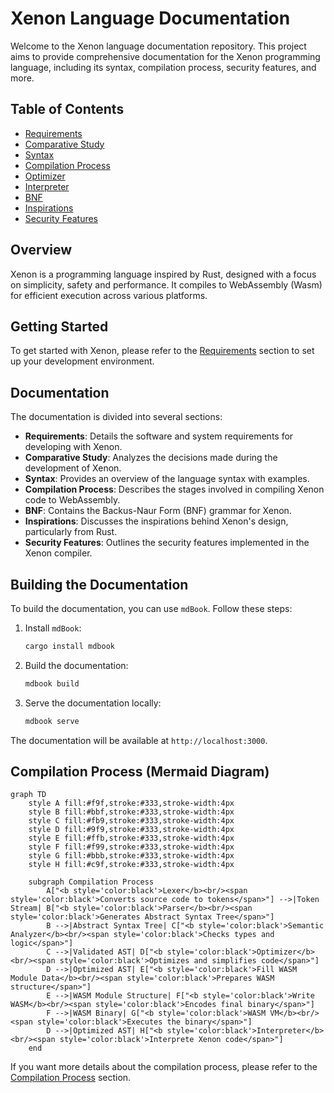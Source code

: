 # Xenon Language Documentation

Welcome to the Xenon language documentation repository. This project aims to provide comprehensive documentation for the Xenon programming language, including its syntax, compilation process, security features, and more.

## Table of Contents

- [Requirements](src/requirements.md)
- [Comparative Study](src/comparative_study.md)
- [Syntax](src/syntax.md)
- [Compilation Process](src/compilation_process.md)
- [Optimizer](src/optimizer.md)
- [Interpreter](src/interpreter.md)
- [BNF](src/xenon.bnf)
- [Inspirations](src/inspirations.md)
- [Security Features](src/security_features.md)

## Overview

Xenon is a programming language inspired by Rust, designed with a focus on simplicity, safety and performance. It compiles to WebAssembly (Wasm) for efficient execution across various platforms.

## Getting Started

To get started with Xenon, please refer to the [Requirements](src/requirements.md) section to set up your development environment.

## Documentation

The documentation is divided into several sections:

- **Requirements**: Details the software and system requirements for developing with Xenon.
- **Comparative Study**: Analyzes the decisions made during the development of Xenon.
- **Syntax**: Provides an overview of the language syntax with examples.
- **Compilation Process**: Describes the stages involved in compiling Xenon code to WebAssembly.
- **BNF**: Contains the Backus-Naur Form (BNF) grammar for Xenon.
- **Inspirations**: Discusses the inspirations behind Xenon's design, particularly from Rust.
- **Security Features**: Outlines the security features implemented in the Xenon compiler.

## Building the Documentation

To build the documentation, you can use `mdBook`. Follow these steps:

1. Install `mdBook`:
    ```sh
    cargo install mdbook
    ```

2. Build the documentation:
    ```sh
    mdbook build
    ```

3. Serve the documentation locally:
    ```sh
    mdbook serve
    ```

The documentation will be available at `http://localhost:3000`.

## Compilation Process (Mermaid Diagram)

```mermaid
graph TD
    style A fill:#f9f,stroke:#333,stroke-width:4px
    style B fill:#bbf,stroke:#333,stroke-width:4px
    style C fill:#fb9,stroke:#333,stroke-width:4px
    style D fill:#9f9,stroke:#333,stroke-width:4px
    style E fill:#ffb,stroke:#333,stroke-width:4px
    style F fill:#f99,stroke:#333,stroke-width:4px
    style G fill:#bbb,stroke:#333,stroke-width:4px
    style H fill:#c9f,stroke:#333,stroke-width:4px

    subgraph Compilation Process
        A["<b style='color:black'>Lexer</b><br/><span style='color:black'>Converts source code to tokens</span>"] -->|Token Stream| B["<b style='color:black'>Parser</b><br/><span style='color:black'>Generates Abstract Syntax Tree</span>"]
        B -->|Abstract Syntax Tree| C["<b style='color:black'>Semantic Analyzer</b><br/><span style='color:black'>Checks types and logic</span>"]
        C -->|Validated AST| D["<b style='color:black'>Optimizer</b><br/><span style='color:black'>Optimizes and simplifies code</span>"]
        D -->|Optimized AST| E["<b style='color:black'>Fill WASM Module Data</b><br/><span style='color:black'>Prepares WASM structure</span>"]
        E -->|WASM Module Structure| F["<b style='color:black'>Write WASM</b><br/><span style='color:black'>Encodes final binary</span>"]
        F -->|WASM Binary| G["<b style='color:black'>WASM VM</b><br/><span style='color:black'>Executes the binary</span>"]
        D -->|Optimized AST| H["<b style='color:black'>Interpreter</b><br/><span style='color:black'>Interprete Xenon code</span>"]
    end
```

If you want more details about the compilation process, please refer to the [Compilation Process](src/compilation_process.md) section.
